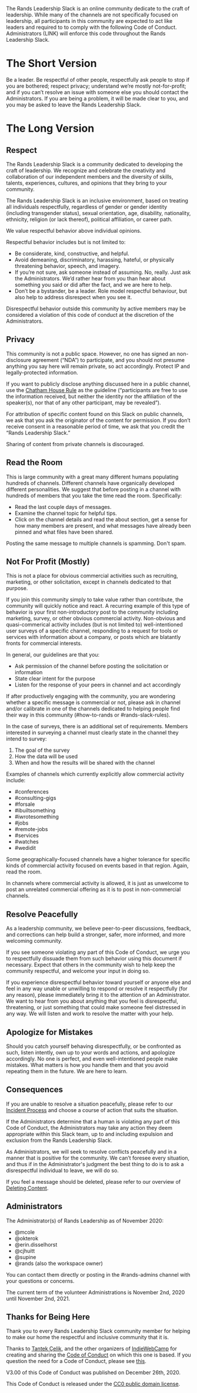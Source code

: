 The Rands Leadership Slack is an online community dedicate to the craft of leadership. While many of the channels are not specifically focused on leadership, all participants in this community are expected to act like leaders and required to  to comply with the following Code of Conduct. Administrators (LINK) will enforce this code throughout the Rands Leadership Slack.

# The Short Version

Be a leader. Be respectful of other people, respectfully ask people to stop if you are bothered; respect privacy; understand we’re mostly not-for-profit; and if you can’t resolve an issue with someone else you should contact the Administrators. If you are being a problem, it will be made clear to you, and you may be asked to leave the Rands Leadership Slack.

# The Long Version

## Respect

The Rands Leadership Slack is a community dedicated to developing the craft of leadership. We recognize and celebrate the creativity and collaboration of our independent members and the diversity of skills, talents, experiences, cultures, and opinions that they bring to your community. 

The Rands Leadership Slack is an inclusive environment, based on treating all individuals respectfully, regardless of gender or gender identity (including transgender status), sexual orientation, age, disability, nationality, ethnicity, religion (or lack thereof), political affiliation, or career path.

We value respectful behavior above individual opinions.

Respectful behavior includes but is not limited to:

* Be considerate, kind, constructive, and helpful.
* Avoid demeaning, discriminatory, harassing, hateful, or physically threatening behavior, speech, and imagery.
* If you’re not sure, ask someone instead of assuming. No, really. Just ask the Administrators. We’d rather hear from you than hear about something you said or did after the fact, and we are here to help.
* Don’t be a bystander, be a leader. Role model respectful behaviour, but also help to address disrespect when you see it. 

Disrespectful behavior outside this community by active members may be considered a violation of this code of conduct at the discretion of the Administrators.

## Privacy

This community is not a public space. However, no one has signed an non-disclosure agreement (“NDA”) to participate, and you should not presume anything you say here will remain private, so act accordingly. Protect IP and legally-protected information.

If you want to publicly disclose anything discussed here in a public channel, use the [Chatham House Rule](https://www.chathamhouse.org/about/chatham-house-rule) as the guideline (“participants are free to use the information received, but neither the identity nor the affiliation of the speaker(s), nor that of any other participant, may be revealed”). 

For attribution of specific content found on this Slack on public channels, we ask that you ask the originator of the content for permission. If you don’t receive consent in a reasonable period of time, we ask that you credit the “Rands Leadership Slack.”

Sharing of content from private channels is discouraged. 

## Read the Room

This is large community with a great many different humans populating hundreds of channels. Different channels have organically developed different personalities. We suggest that before posting in a channel with hundreds of members that you take the time read the room. Specifically:

* Read the last couple days of messages.
* Examine the channel topic for helpful tips.
* Click on the channel details and read the about section, get a sense for how many members are present, and what messages have already been pinned and what files have been shared.

Posting the same message to multiple channels is spamming. Don't spam. 

## Not For Profit (Mostly)

This is not a place for obvious commercial activities such as recruiting, marketing, or other solicitation, except in channels dedicated to that purpose.

If you join this community simply to take value rather than contribute, the community will quickly notice and react. A recurring example of this type of behavior is your first non-introductory post to the community including marketing, survey, or other obvious commercial activity. Non-obvious and quasi-commerical activity includes (but is not limited to) well-intentioned user surveys of a specific channel, responding to a request for tools or services with information about a company, or posts which are blatantly fronts for commercial interests. 

In general, our guidelines are that you:

* Ask permission of the channel before posting the solicitation or information
* State clear intent for the purpose
* Listen for the response of your peers in channel and act accordingly

If after productively engaging with the community, you are wondering whether a specific message is commercial or not, please ask in channel and/or calibrate in one of the channels dedicated to helping people find their way in this community (#how-to-rands or #rands-slack-rules).

In the case of surveys, there is an additional set of requirements. Members interested in surveying a channel must clearly state in the channel they intend to survey:

1. The goal of the survey
2. How the data will be used
3. When and how the results will be shared with the channel

Examples of channels which currently explicitly allow commercial activity include:

* #conferences
* #consulting-gigs
* #forsale
* #ibuiltsomething
* #iwrotesomething
* #jobs
* #remote-jobs
* #services
* #watches
* #wedidit

Some geographically-focused channels have a higher tolerance for specific kinds of commercial activity focused on events based in that region. Again, read the room. 

In channels where commercial activity is allowed, it is just as unwelcome to post an unrelated commercial offering as it is to post in non-commercial channels.

## Resolve Peacefully

As a leadership community, we believe peer-to-peer discussions, feedback, and corrections can help build a stronger, safer, more informed, and more welcoming community.

If you see someone violating any part of this Code of Conduct, we urge you to respectfully dissuade them from such behavior using this document if necessary. Expect that others in the community wish to help keep the community respectful, and welcome your input in doing so.

If you experience disrespectful behavior toward yourself or anyone else and feel in any way unable or unwilling to respond or resolve it respectfully (for any reason), please immediately bring it to the attention of an Administrator. We want to hear from you about anything that you feel is disrespectful, threatening, or just something that could make someone feel distressed in any way. We will listen and work to resolve the matter with your help.

## Apologize for Mistakes

Should you catch yourself behaving disrespectfully, or be confronted as such, listen intently, own up to your words and actions, and apologize accordingly. No one is perfect, and even well-intentioned people make mistakes. What matters is how you handle them and that you avoid repeating them in the future. We are here to learn.

## Consequences

If you are unable to resolve a situation peacefully, please refer to our [Incident Process](https://github.com/randsleadershipslack/documents-and-resources/blob/master/incident-process.md) and choose a course of action that suits the situation.

If the Administrators determine that a human is violating any part of this Code of Conduct, the Administrators may take any action they deem appropriate within this Slack team, up to and including expulsion and exclusion from the Rands Leadership Slack. 

As Administrators, we will seek to resolve conflicts peacefully and in a manner that is positive for the community. We can’t foresee every situation, and thus if in the Administrator's judgment the best thing to do is to ask a disrespectful individual to leave, we will do so.

If you feel a message should be deleted, please refer to our overview of [Deleting Content](https://github.com/randsleadershipslack/documents-and-resources/blob/master/deleting-content.md).

## Administrators

The Administrator(s) of Rands Leadership as of November 2020:

* @mcole
* @okterok 
* @erin.disselhorst 
* @cjhuitt
* @supine
* @rands (also the workspace owner)

You can contact them directly or posting in the #rands-admins channel with your questions or concerns. 

The current term of the volunteer Administrations is November 2nd, 2020 until November 2nd, 2021.

## Thanks for Being Here

Thank you to every Rands Leadership Slack community member for helping to make our home the respectful and inclusive community that it is.

Thanks to [Tantek Çelik](http://tantek.com/), and the other organizers of [IndieWebCamp](http://indiewebcamp.com/) for creating and sharing the [Code of Conduct](http://indiewebcamp.com/code-of-conduct) on which this one is based. If you question the need for a Code of Conduct, please see [this](http://indiewebcamp.com/code-of-conduct-why).

V3.00 of this Code of Conduct was published on December 26th, 2020.

This Code of Conduct is released under the [CC0 public domain license](https://creativecommons.org/publicdomain/zero/1.0/).
